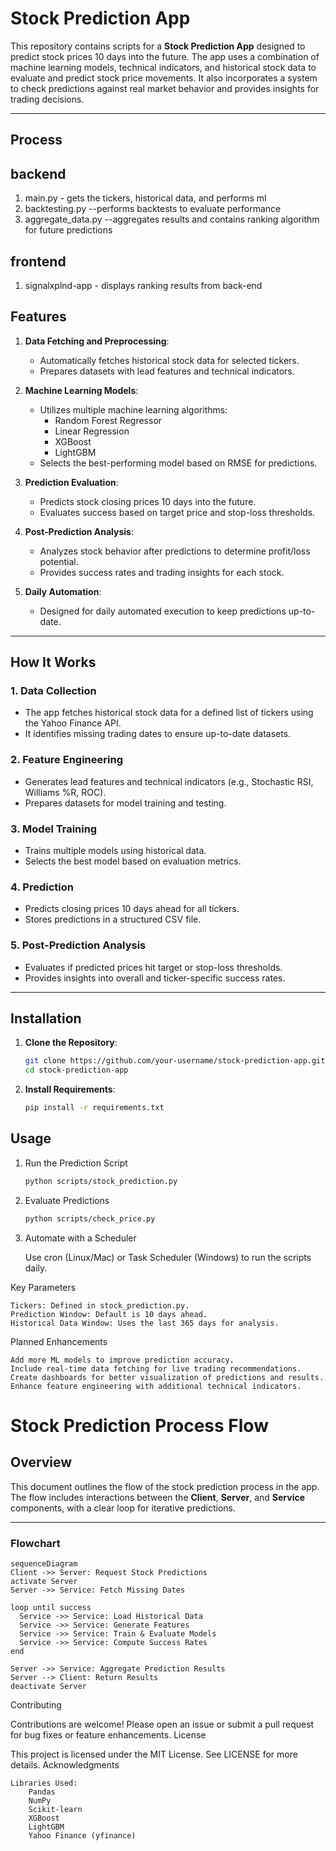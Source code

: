 # Stock Prediction App

This repository contains scripts for a **Stock Prediction App** designed to predict stock prices 10 days into the future. The app uses a combination of machine learning models, technical indicators, and historical stock data to evaluate and predict stock price movements. It also incorporates a system to check predictions against real market behavior and provides insights for trading decisions.

---

## Process

## backend
1. main.py - gets the tickers, historical data, and performs ml
2. backtesting.py --performs backtests to evaluate performance
3. aggregate_data.py --aggregates results and contains ranking algorithm for future predictions

## frontend
1. signalxplnd-app - displays ranking results from back-end

## Features

1. **Data Fetching and Preprocessing**:
   - Automatically fetches historical stock data for selected tickers.
   - Prepares datasets with lead features and technical indicators.

2. **Machine Learning Models**:
   - Utilizes multiple machine learning algorithms:
     - Random Forest Regressor
     - Linear Regression
     - XGBoost
     - LightGBM
   - Selects the best-performing model based on RMSE for predictions.

3. **Prediction Evaluation**:
   - Predicts stock closing prices 10 days into the future.
   - Evaluates success based on target price and stop-loss thresholds.

4. **Post-Prediction Analysis**:
   - Analyzes stock behavior after predictions to determine profit/loss potential.
   - Provides success rates and trading insights for each stock.

5. **Daily Automation**:
   - Designed for daily automated execution to keep predictions up-to-date.

---

## How It Works

### 1. **Data Collection**
- The app fetches historical stock data for a defined list of tickers using the Yahoo Finance API.
- It identifies missing trading dates to ensure up-to-date datasets.

### 2. **Feature Engineering**
- Generates lead features and technical indicators (e.g., Stochastic RSI, Williams %R, ROC).
- Prepares datasets for model training and testing.

### 3. **Model Training**
- Trains multiple models using historical data.
- Selects the best model based on evaluation metrics.

### 4. **Prediction**
- Predicts closing prices 10 days ahead for all tickers.
- Stores predictions in a structured CSV file.

### 5. **Post-Prediction Analysis**
- Evaluates if predicted prices hit target or stop-loss thresholds.
- Provides insights into overall and ticker-specific success rates.

---

## Installation

1. **Clone the Repository**:
   ```bash
   git clone https://github.com/your-username/stock-prediction-app.git
   cd stock-prediction-app

2. **Install Requirements**:
   ```bash
   pip install -r requirements.txt
## Usage
1. Run the Prediction Script
   ```bash
   python scripts/stock_prediction.py

2. Evaluate Predictions
   ```bash
   python scripts/check_price.py

3. Automate with a Scheduler

    Use cron (Linux/Mac) or Task Scheduler (Windows) to run the scripts daily.


Key Parameters

    Tickers: Defined in stock_prediction.py.
    Prediction Window: Default is 10 days ahead.
    Historical Data Window: Uses the last 365 days for analysis.

Planned Enhancements

    Add more ML models to improve prediction accuracy.
    Include real-time data fetching for live trading recommendations.
    Create dashboards for better visualization of predictions and results.
    Enhance feature engineering with additional technical indicators.

# Stock Prediction Process Flow

## Overview
This document outlines the flow of the stock prediction process in the app. The flow includes interactions between the **Client**, **Server**, and **Service** components, with a clear loop for iterative predictions.

---

### **Flowchart**
```mermaid
sequenceDiagram
Client ->> Server: Request Stock Predictions
activate Server
Server ->> Service: Fetch Missing Dates

loop until success
  Service ->> Service: Load Historical Data
  Service ->> Service: Generate Features
  Service ->> Service: Train & Evaluate Models
  Service ->> Service: Compute Success Rates
end

Server ->> Service: Aggregate Prediction Results
Server --> Client: Return Results
deactivate Server
```


Contributing

Contributions are welcome! Please open an issue or submit a pull request for bug fixes or feature enhancements.
License

This project is licensed under the MIT License. See LICENSE for more details.
Acknowledgments

    Libraries Used:
        Pandas
        NumPy
        Scikit-learn
        XGBoost
        LightGBM
        Yahoo Finance (yfinance)


